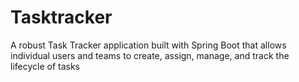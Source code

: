# Tasktracker
A robust Task Tracker application built with Spring Boot that allows individual users and teams to create, assign, manage, and track the lifecycle of tasks
